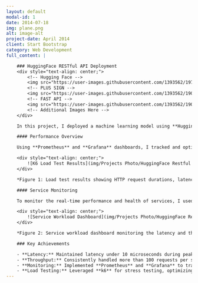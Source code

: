 ```yaml
---
layout: default
modal-id: 1
date: 2014-07-18
img: plane.png
alt: image-alt
project-date: April 2014
client: Start Bootstrap
category: Web Development
full_content: |

    ### HuggingFace RESTful API Deployment
    <div style="text-align: center;">
        <!-- Hugging Face -->
        <img src="https://user-images.githubusercontent.com/1393562/197941700-78283534-4e68-4429-bf94-dce7ab43a941.svg" width="7%" alt="Hugging Face">
        <!-- PLUS SIGN -->
        <img src="https://user-images.githubusercontent.com/1393562/190876627-da2d09cb-5ca0-4480-8eb8-830bdc0ddf64.svg" width="7%" alt="Plus Sign">
        <!-- FAST API -->
        <img src="https://user-images.githubusercontent.com/1393562/190876570-16dff98d-ccea-4a57-86ef-a161539074d6.svg" width="7%" alt="Fast API">
        <!-- Additional Images Here -->
    </div>

    In this project, I deployed a machine learning model using **Hugging Face transformers** on **Microsoft Azure Kubernetes Service (AKS)**. The model was made accessible via RESTful APIs, and I implemented **Prometheus** and **Grafana** for real-time monitoring of key performance metrics, such as request throughput and latency. The integration of **FastAPI** enabled rapid unit testing to ensure the robustness of the API endpoints.

    #### Performance Overview

    Using **Prometheus** and **Grafana** dashboards, I tracked and optimized resource usage while maintaining high performance under stress testing. The results of the testing revealed a system latency of under 10 microseconds and a throughput exceeding 100 requests per second.

    <div style="text-align: center;">
        ![K6 Load Test Results](img/Projects Photo/HuggingFace Restful API/K6 Logs 1.png)
    </div>

    *Figure 1: Load test results showing HTTP request durations, latency, and throughput under heavy load.*

    #### Service Monitoring

    To monitor the real-time performance and health of services, I used **Grafana dashboards** integrated with **Prometheus**. This allowed for detailed monitoring of incoming requests, latency, and throughput. Below is a key dashboard showing service performance:

    <div style="text-align: center;">
        ![Service Workload Dashboard](img/Projects Photo/HuggingFace Restful API/SVC Service Workload 1.png)
    </div>

    *Figure 2: Service workload dashboard monitoring the latency and throughput for requests across various service workloads.*

    ### Key Achievements

    - **Latency:** Maintained latency under 10 microseconds during peak load times.
    - **Throughput:** Consistently handled more than 100 requests per second.
    - **Monitoring:** Implemented **Prometheus** and **Grafana** to track resource usage and service health.
    - **Load Testing:** Leveraged **k6** for stress testing, optimizing the API for high-performance environments.
---
```

